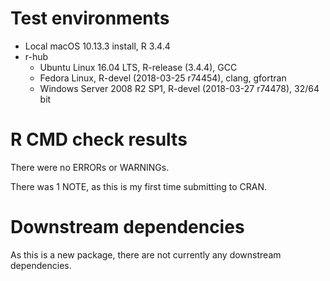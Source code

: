 # Test environments

* Local macOS 10.13.3 install, R 3.4.4
* r-hub
    - Ubuntu Linux 16.04 LTS, R-release (3.4.4), GCC
    - Fedora Linux, R-devel (2018-03-25 r74454), clang, gfortran
    - Windows Server 2008 R2 SP1, R-devel (2018-03-27 r74478), 32/64 bit


# R CMD check results

There were no ERRORs or WARNINGs. 

There was 1 NOTE, as this is my first time submitting to CRAN.


# Downstream dependencies

As this is a new package, there are not currently any downstream dependencies.
